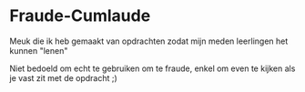 # Fraude-Cumlaude
Meuk die ik heb gemaakt van opdrachten zodat mijn meden leerlingen het kunnen "lenen"

Niet bedoeld om echt te gebruiken om te fraude, enkel om even te kijken als je vast zit met de opdracht ;)
